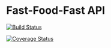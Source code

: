 # Fast-Food-Fast API


[![Build Status](https://travis-ci.org/MuhweziDeo/Andela-Weekone-Fast-Food-Fast.svg?branch=160364084-api-endpoints)](https://travis-ci.org/MuhweziDeo/Andela-Weekone-Fast-Food-Fast)

[![Coverage Status](https://coveralls.io/repos/github/MuhweziDeo/Andela-Weekone-Fast-Food-Fast/badge.svg?branch=160364084-api-endpoints)](https://coveralls.io/github/MuhweziDeo/Andela-Weekone-Fast-Food-Fast?branch=160364084-api-endpoints)